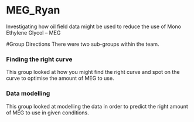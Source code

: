 # MEG_Ryan
Investigating how oil field data might be used to reduce the use of Mono Ethylene Glycol – MEG

#Group Directions
There were two sub-groups within the team.

### Finding the right curve
This group looked at how you might find the right curve and spot on the curve to optimise the amount of MEG to use.

### Data modelling
This group looked at modelling the data in order to predict the right amount of MEG to use in given conditions.

